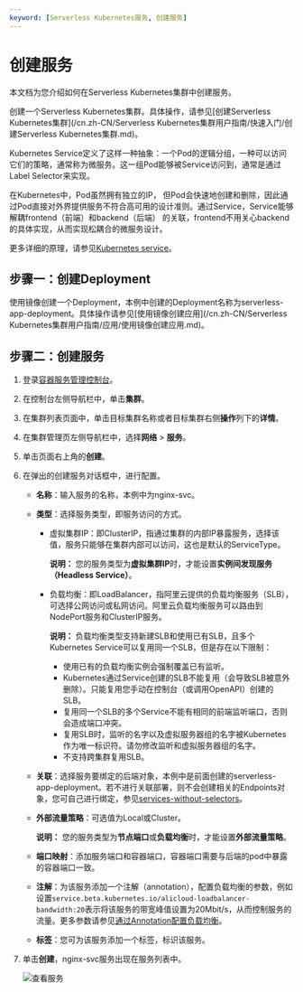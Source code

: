 ```yaml
---
keyword: [Serverless Kubernetes服务, 创建服务]
---
```


# 创建服务

本文档为您介绍如何在Serverless Kubernetes集群中创建服务。

创建一个Serverless Kubernetes集群。具体操作，请参见[创建Serverless Kubernetes集群](/cn.zh-CN/Serverless Kubernetes集群用户指南/快速入门/创建Serverless Kubernetes集群.md)。

Kubernetes Service定义了这样一种抽象：一个Pod的逻辑分组，一种可以访问它们的策略，通常称为微服务。这一组Pod能够被Service访问到，通常是通过Label Selector来实现。

在Kubernetes中，Pod虽然拥有独立的IP， 但Pod会快速地创建和删除，因此通过Pod直接对外界提供服务不符合高可用的设计准则。通过Service，Service能够解耦frontend（前端）和backend（后端） 的关联，frontend不用关心backend的具体实现，从而实现松耦合的微服务设计。

更多详细的原理，请参见[Kubernetes service](https://kubernetes.io/docs/concepts/services-networking/service)。

## 步骤一：创建Deployment

使用镜像创建一个Deployment，本例中创建的Deployment名称为serverless-app-deployment。具体操作请参见[使用镜像创建应用](/cn.zh-CN/Serverless Kubernetes集群用户指南/应用/使用镜像创建应用.md)。

## 步骤二：创建服务

1.  登录[容器服务管理控制台](https://cs.console.aliyun.com)。

2.  在控制台左侧导航栏中，单击**集群**。

3.  在集群列表页面中，单击目标集群名称或者目标集群右侧**操作**列下的**详情**。

4.  在集群管理页左侧导航栏中，选择**网络** \> **服务**。

5.  单击页面右上角的**创建**。

6.  在弹出的创建服务对话框中，进行配置。

    -   **名称**：输入服务的名称，本例中为nginx-svc。
    -   **类型**：选择服务类型，即服务访问的方式。
        -   虚拟集群IP：即ClusterIP，指通过集群的内部IP暴露服务，选择该值，服务只能够在集群内部可以访问，这也是默认的ServiceType。

            **说明：** 您的服务类型为**虚拟集群IP**时，才能设置**实例间发现服务（Headless Service）**。

        -   负载均衡：即LoadBalancer，指阿里云提供的负载均衡服务（SLB），可选择公网访问或私网访问。阿里云负载均衡服务可以路由到NodePort服务和ClusterIP服务。

            **说明：** 负载均衡类型支持新建SLB和使用已有SLB，且多个Kubernetes Service可以复用同一个SLB，但是存在以下限制：

            -   使用已有的负载均衡实例会强制覆盖已有监听。
            -   Kubernetes通过Service创建的SLB不能复用（会导致SLB被意外删除）。只能复用您手动在控制台（或调用OpenAPI）创建的SLB。
            -   复用同一个SLB的多个Service不能有相同的前端监听端口，否则会造成端口冲突。
            -   复用SLB时，监听的名字以及虚拟服务器组的名字被Kubernetes作为唯一标识符。请勿修改监听和虚拟服务器组的名字。
            -   不支持跨集群复用SLB。
    -   **关联**：选择服务要绑定的后端对象，本例中是前面创建的serverless-app-deployment。若不进行关联部署，则不会创建相关的Endpoints对象，您可自己进行绑定，参见[services-without-selectors](https://kubernetes.io/docs/concepts/services-networking/service/#services-without-selectors)。
    -   **外部流量策略**：可选值为Local或Cluster。

        **说明：** 您的服务类型为**节点端口**或**负载均衡**时，才能设置**外部流量策略**。

    -   **端口映射**：添加服务端口和容器端口，容器端口需要与后端的pod中暴露的容器端口一致。
    -   **注解**：为该服务添加一个注解（annotation），配置负载均衡的参数，例如设置`service.beta.kubernetes.io/alicloud-loadbalancer-bandwidth:20`表示将该服务的带宽峰值设置为20Mbit/s，从而控制服务的流量。更多参数请参见[通过Annotation配置负载均衡](/cn.zh-CN/Kubernetes集群用户指南/网络/Service管理/通过Annotation配置负载均衡.md)。
    -   **标签**：您可为该服务添加一个标签，标识该服务。
7.  单击**创建**，nginx-svc服务出现在服务列表中。

    ![查看服务](https://static-aliyun-doc.oss-accelerate.aliyuncs.com/assets/img/zh-CN/8548649951/p57695.png)


